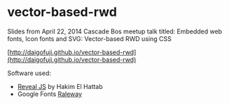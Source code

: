 vector-based-rwd
================

Slides from April 22, 2014 Cascade Bos meetup talk titled: Embedded web fonts, Icon fonts and SVG: Vector-based RWD using CSS

[http://daigofuji.github.io/vector-based-rwd](http://daigofuji.github.io/vector-based-rwd)

Software used:
* <a href="http://lab.hakim.se/reveal-js/#/">Reveal JS</a> by Hakim El Hattab
* Google Fonts <a href="https://www.google.com/fonts/specimen/Raleway">Raleway</a>